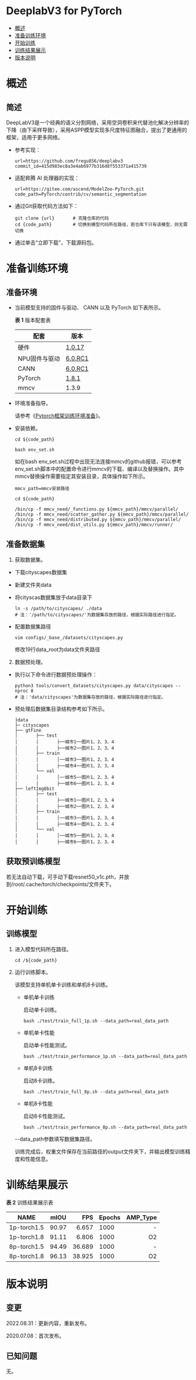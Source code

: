 # DeeplabV3 for PyTorch

-   [概述](概述.md)
-   [准备训练环境](准备训练环境.md)
-   [开始训练](开始训练.md)
-   [训练结果展示](训练结果展示.md)
-   [版本说明](版本说明.md)



# 概述

## 简述

DeepLabV3是一个经典的语义分割网络，采用空洞卷积来代替池化解决分辨率的下降（由下采样导致），采用ASPP模型实现多尺度特征图融合，提出了更通用的框架，适用于更多网络。

- 参考实现：

  ```
  url=https://github.com/fregu856/deeplabv3
  commit_id=415d983ec8a3e4ab6977b316d8f553371a415739
  ```

- 适配昇腾 AI 处理器的实现：

  ```
  url=https://gitee.com/ascend/ModelZoo-PyTorch.git
  code_path=PyTorch/contrib/cv/semantic_segmentation
  ```
  
- 通过Git获取代码方法如下：

  ```
  git clone {url}       # 克隆仓库的代码
  cd {code_path}        # 切换到模型代码所在路径，若仓库下只有该模型，则无需切换
  ```
  
- 通过单击“立即下载”，下载源码包。

# 准备训练环境

## 准备环境

- 当前模型支持的固件与驱动、 CANN 以及 PyTorch 如下表所示。

  **表 1**  版本配套表

  | 配套       | 版本                                                         |
  | ---------- | ------------------------------------------------------------ |
  | 硬件 | [1.0.17](https://www.hiascend.com/hardware/firmware-drivers?tag=commercial) |
  | NPU固件与驱动 | [6.0.RC1](https://www.hiascend.com/hardware/firmware-drivers?tag=commercial) |
  | CANN | [6.0.RC1](https://www.hiascend.com/software/cann/commercial?version=6.0.RC1) |
  | PyTorch    | [1.8.1](https://gitee.com/ascend/pytorch/tree/master/) |
  | mmcv  | 1.3.9 |

- 环境准备指导。

  请参考《[Pytorch框架训练环境准备](https://www.hiascend.com/document/detail/zh/ModelZoo/pytorchframework/ptes)》。
  
- 安装依赖。

  ```
  cd ${code_path}

  bash env_set.sh
  ```

  如在bash env_set.sh过程中出现无法连接mmcv的github报错，可以参考env_set.sh脚本中的配置命令进行mmcv的下载、编译以及替换操作。其中mmcv替换操作需要指定其安装目录，具体操作如下所示。
  ```
  mmcv_path=mmcv安装路径
  ```

  ```
  cd ${code_path}

  /bin/cp -f mmcv_need/_functions.py ${mmcv_path}/mmcv/parallel/
  /bin/cp -f mmcv_need/scatter_gather.py ${mmcv_path}/mmcv/parallel/
  /bin/cp -f mmcv_need/distributed.py ${mmcv_path}/mmcv/parallel/
  /bin/cp -f mmcv_need/dist_utils.py ${mmcv_path}/mmcv/runner/
  ```
## 准备数据集

1. 获取数据集。

- 下载cityscapes数据集

- 新建文件夹data

- 将cityscas数据集放于data目录下

   ```shell
   ln -s /path/to/cityscapes/ ./data
   # 注：'/path/to/cityscapes/'为数据集存放的路径，根据实际路径进行指定。
   ```
- 配置数据集路径

  ```
  vim configs/_base_/datasets/cityscapes.py
  ```
  修改19行data_root为data文件夹路径

2. 数据预处理。

- 执行以下命令进行数据预处理操作：

   ```shell
   python3 tools/convert_datasets/cityscapes.py data/cityscapes --nproc 8
   # 注：'data/cityscapes'为数据集存放的路径，根据实际路径进行指定。
   ```
- 预处理后数据集目录结构参考如下所示。

  ```
  ├data
  ├─ cityscapes   
  ├── gtFine
  │       ├── test     
  │       │       ├──城市1──图片1、2、3、4
  │       │       ├──城市2──图片1、2、3、4  
  │       ├── train
  │       │       │──城市3──图片1、2、3、4
  │       │       ├──城市4──图片1、2、3、4  
  │       └── val      
  │       │       │──城市5──图片1、2、3、4
  │       │       ├──城市6──图片1、2、3、4  
  ├── leftImg8bit
  │       ├── test     
  │       │       ├──城市1──图片1、2、3、4
  │       │       ├──城市2──图片1、2、3、4  
  │       ├── train
  │       │       │──城市3──图片1、2、3、4
  │       │       ├──城市4──图片1、2、3、4  
  │       └── val      
  │       │       │──城市5──图片1、2、3、4
  │       │       ├──城市6──图片1、2、3、4
  ```

## 获取预训练模型

若无法自动下载，可手动下载resnet50_v1c.pth，并放到/root/.cache/torch/checkpoints/文件夹下。

# 开始训练

## 训练模型

1. 进入模型代码所在路径。

   ```
   cd /${code_path} 
   ```

2. 运行训练脚本。

   该模型支持单机单卡训练和单机8卡训练。

   - 单机单卡训练

     启动单卡训练。

     ```
     bash ./test/train_full_1p.sh --data_path=real_data_path
     ```

   - 单机单卡性能

     启动单卡性能测试。

     ```
     bash ./test/train_performance_1p.sh --data_path=real_data_path
     ```

   - 单机8卡训练

     启动8卡训练。

     ```
     bash ./test/train_full_8p.sh --data_path=real_data_path
     ```

   - 单机8卡性能

     启动8卡性能测试。
     
     ```
     bash ./test/train_performance_8p.sh --data_path=real_data_path
     ```

   --data_path参数填写数据集路径。
   
   训练完成后，权重文件保存在当前路径的output文件夹下，并输出模型训练精度和性能信息。

# 训练结果展示

**表 2**  训练结果展示表

| NAME    | mIOU |  FPS | Epochs | AMP_Type |
| ------- | ----- | ---: | ------ | -------: |
| 1p-torch1.5 | 90.97   |  6.657 | 1000     |        - |
| 1p-torch1.8  | 91.11     |  6.806 | 1000      |       O2 |
| 8p-torch1.5 | 94.49 | 36.689  | 1000    |        - |
| 8p-torch1.8  | 96.13 | 38.925 | 1000    |       O2 |

# 版本说明

## 变更

2022.08.31：更新内容，重新发布。

2020.07.08：首次发布。

## 已知问题

无。











